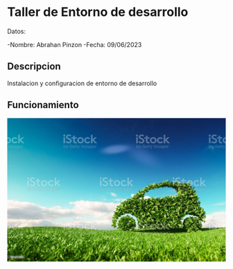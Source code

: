# Taller de Entorno de desarrollo

Datos:

-Nombre: Abrahan Pinzon
-Fecha: 09/06/2023

## Descripcion 

Instalacion y configuracion de entorno de desarrollo

## Funcionamiento

![](img/carro.jpg)